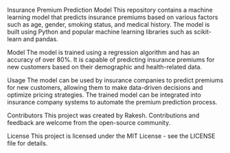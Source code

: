 Insurance Premium Prediction Model
This repository contains a machine learning model that predicts insurance premiums based on various factors such as age, gender, smoking status, and medical history. The model is built using Python and popular machine learning libraries such as scikit-learn and pandas.

Model
The model is trained using a regression algorithm and has an accuracy of over 80%. It is capable of predicting insurance premiums for new customers based on their demographic and health-related data.

Usage
The model can be used by insurance companies to predict premiums for new customers, allowing them to make data-driven decisions and optimize pricing strategies. The trained model can be integrated into insurance company systems to automate the premium prediction process.

Contributors
This project was created by Rakesh. Contributions and feedback are welcome from the open-source community.

License
This project is licensed under the MIT License - see the LICENSE file for details.
